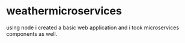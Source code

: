 # weathermicroservices
using node i created a basic web application and i took microservices components as well.
